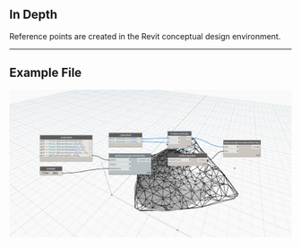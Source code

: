 ## In Depth
Reference points are created in the Revit conceptual design environment.
___
## Example File

![ByCoordinates](./Autodesk.DesignScript.Geometry.UV.ByCoordinates_img.jpg)

